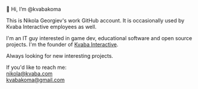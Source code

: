 🙌 Hi, I’m @kvabakoma

This is Nikola Georgiev's work GitHub account. It is occasionally used by Kvaba Interactive employees as well. 

I'm an IT guy interested in game dev, educational software and open source projects. I'm the founder of [Kvaba Interactive](https://kvaba.com). 

Always looking for new interesting projects.

If you'd like to reach me:  
[nikola@kvaba.com](mailto:nikola@kvaba.com)  
[kvabakoma@gmail.com](mailto:kvabakoma@gmail.com)


<!---
kvabakoma/kvabakoma is a ✨ special ✨ repository because its `README.md` (this file) appears on your GitHub profile.
You can click the Preview link to take a look at your changes.
--->
